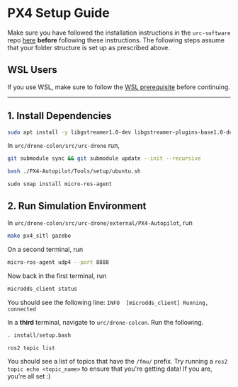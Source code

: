 # PX4 Setup Guide

Make sure you have followed the installation instructions in the `urc-software` repo [here](https://github.com/RoboJackets/urc-software/blob/master/documents/installation/ubuntu_installation.md) **before** following these instructions. The following steps assume that your folder structure is set up as prescribed above.

## **WSL Users**
 If you use WSL, make sure to follow the [WSL prerequisite](wsl_px4_setup_prereq.md) before continuing. 

---

## 1. Install Dependencies

```bash
sudo apt install -y libgstreamer1.0-dev libgstreamer-plugins-base1.0-dev
```

In `urc/drone-colon/src/urc-drone` run,

```bash
git submodule sync && git submodule update --init --recursive
```

```bash
bash ./PX4-Autopilot/Tools/setup/ubuntu.sh
```

```
sudo snap install micro-ros-agent
```

## 2. Run Simulation Environment

In `urc/drone-colon/src/urc-drone/external/PX4-Autopilot`, run

```bash
make px4_sitl gazebo
```

On a second terminal, run

```bash
micro-ros-agent udp4 --port 8888
```

Now back in the first terminal, run

```bash
microdds_client status
```

You should see the following line: `INFO  [microdds_client] Running, connected`

In a **third** terminal, navigate to `urc/drone-colcon`. Run the following.

```bash
. install/setup.bash
```

```bash
ros2 topic list
```

You should see a list of topics that have the `/fmu/` prefix. Try running a `ros2 topic echo <topic_name>` to ensure that you're getting data! If you are, you're all set :)




